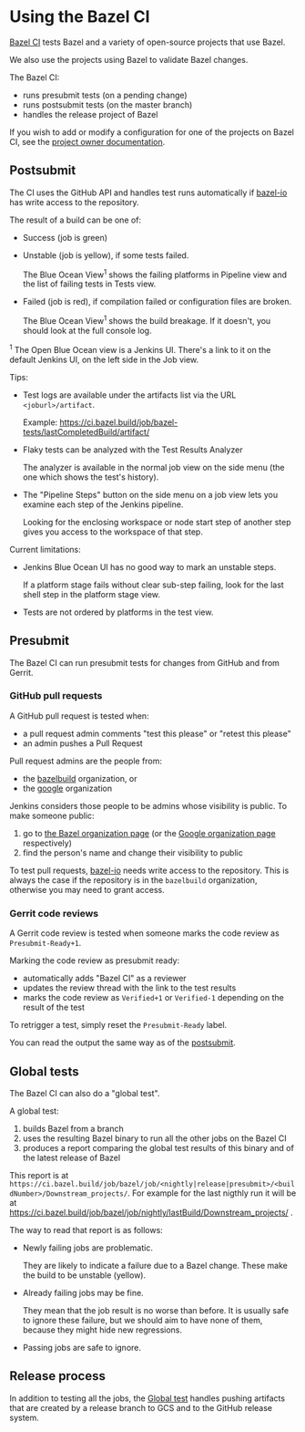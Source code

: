 # Using the Bazel CI

[Bazel CI](https://ci.bazel.build) tests Bazel and a variety of
open-source projects that use Bazel.

We also use the projects using Bazel to validate Bazel changes.

The Bazel CI:

*   runs presubmit tests (on a pending change)
*   runs postsubmit tests (on the master branch)
*   handles the release project of Bazel

If you wish to add or modify a configuration for one of the projects on
Bazel CI, see the [project owner documentation](owner.md).

## Postsubmit <a name="postsubmit"></a>

The CI uses the GitHub API and handles test runs automatically if
[bazel-io](https://github.com/bazel-io) has write access to the repository.

The result of a build can be one of:

*   Success (job is green)
*   Unstable (job is yellow), if some tests failed.

    The Blue Ocean View<sup>1</sup> shows the failing platforms in Pipeline view
    and the list of failing tests in Tests view.

*   Failed (job is red), if compilation failed or configuration files are
    broken.

    The Blue Ocean View<sup>1</sup> shows the build breakage. If it doesn't,
    you should look at the full console log.

<sup>1</sup> The Open Blue Ocean view is a Jenkins UI. There's a link to it on
the default Jenkins UI, on the left side in the Job view.

Tips:

*   Test logs are available under the artifacts list via the URL
    `<joburl>/artifact`.

    Example: https://ci.bazel.build/job/bazel-tests/lastCompletedBuild/artifact/

*   Flaky tests can be analyzed with the Test Results Analyzer

    The analyzer is available in the normal job view on the side menu (the one
    which shows the test's history).

*   The "Pipeline Steps" button on the side menu on a job view lets you examine
    each step of the Jenkins pipeline.

    Looking for the enclosing workspace or node start step of another step gives
    you access to the workspace of that step.

Current limitations:

*   Jenkins Blue Ocean UI has no good way to mark an unstable steps.

    If a platform stage fails without clear sub-step failing, look for the last
    shell step in the platform stage view.

*   Tests are not ordered by platforms in the test view.

## Presubmit

The Bazel CI can run presubmit tests for changes from GitHub and from Gerrit.

### GitHub pull requests

A GitHub pull request is tested when:

*   a pull request admin comments "test this please" or "retest this please"
*   an admin pushes a Pull Request

Pull request admins are the people from:

*   the [bazelbuild](https://github.com/bazelbuild) organization, or
*   the [google](https://github.com/google) organization

Jenkins considers those people to be admins whose visibility is public. To make
someone public:

1.  go to [the Bazel organization
    page](https://github.com/orgs/bazelbuild/people) (or the
    [Google organization page](https://github.com/orgs/google/people)
    respectively)
2.  find the person's name and change their visibility to public

To test pull requests, [bazel-io](https://github.com/bazel-io) needs
write access to the repository. This is always the case if the repository is in
the `bazelbuild` organization, otherwise you may need to grant access.

### Gerrit code reviews

A Gerrit code review is tested when someone marks the code review as
`Presubmit-Ready+1`.

Marking the code review as presubmit ready:

*   automatically adds "Bazel CI" as a reviewer
*   updates the review thread with the link to the test results
*   marks the code review as `Verified+1` or `Verified-1` depending on the
    result of the test

To retrigger a test, simply reset the `Presubmit-Ready` label.

You can read the output the same way as of the [postsubmit](#postsubmit).

## Global tests <a name="global-tests"></a>

The Bazel CI can also do a "global test".

A global test:

1.  builds Bazel from a branch
2.  uses the resulting Bazel binary to run all the other jobs on the Bazel CI
3.  produces a report comparing the global test results of this binary and of
    the latest release of Bazel

This report is at
`https://ci.bazel.build/job/bazel/job/<nightly|release|presubmit>/<buildNumber>/Downstream_projects/`.
For example for the last nigthly run it will be at
https://ci.bazel.build/job/bazel/job/nightly/lastBuild/Downstream_projects/ .

The way to read that report is as follows:

*   Newly failing jobs are problematic.

    They are likely to indicate a failure due to a Bazel change. These make the
    build to be unstable (yellow).

*   Already failing jobs may be fine.

    They mean that the job result is no worse than before. It is usually safe to
    ignore these failure, but we should aim to have none of them, because they
    might hide new regressions.

*   Passing jobs are safe to ignore.

## Release process

In addition to testing all the jobs, the [Global test](#global-tests) handles
pushing artifacts that are created by a release branch to GCS and to the GitHub
release system.
